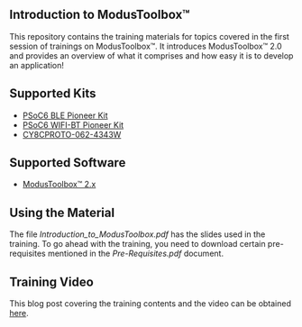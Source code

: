 ## Introduction to ModusToolbox&trade;

This repository contains the training materials for topics covered in the first session of trainings on ModusToolbox&trade;. It introduces ModusToolbox&trade; 2.0 and provides an overview of what it comprises and how easy it is to develop an application!

## Supported Kits
*	[PSoC6 BLE Pioneer Kit](https://www.cypress.com/documentation/development-kitsboards/psoc-6-ble-pioneer-kit-cy8ckit-062-ble)
*	[PSoC6 WIFI-BT Pioneer Kit](https://www.cypress.com/documentation/development-kitsboards/psoc-6-wifi-bt-pioneer-kit-cy8ckit-062-wifi-bt)
*	[CY8CPROTO-062-4343W](https://www.cypress.com/documentation/development-kitsboards/psoc-6-wi-fi-bt-prototyping-kit-cy8cproto-062-4343w)


## Supported Software
* [ModusToolbox&trade; 2.x](https://www.cypress.com/products/modustoolbox-software-environment)


## Using the Material
The file _Introduction_to_ModusToolbox.pdf_ has the slides used in the training. To go ahead with the training, you need to download certain pre-requisites mentioned in the _Pre-Requisites.pdf_ document.

## Training Video
This blog post covering the training contents and the video can be obtained [here](https://community.cypress.com/t5/ModusToolbox-Blog/Session-1-Introduction-to-ModusToolbox-2-x/ba-p/247114). 






